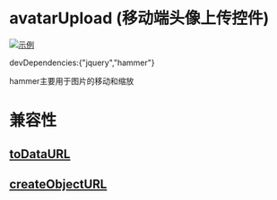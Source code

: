 # avatarUpload (移动端头像上传控件)
[![示例](https://raw.githubusercontent.com/ishanyang/avatar-upload/master/demo/screenshot.png)](https://ishanyang.github.io/avatar-upload/demo/index.html)

devDependencies:{"jquery","hammer"}

hammer主要用于图片的移动和缩放

# 兼容性
## [toDataURL](https://developer.mozilla.org/en-US/docs/Web/API/HTMLCanvasElement/toDataURL)

## [createObjectURL](https://developer.mozilla.org/en-US/docs/Web/API/URL/createObjectURL)